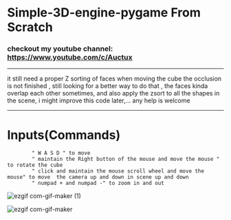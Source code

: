 # Simple-3D-engine-pygame From Scratch
 
### checkout my youtube channel: https://www.youtube.com/c/Auctux
---

it still need a proper Z sorting of faces when moving the cube the occlusion is not finished , still looking for a better way to do that , the faces kinda overlap each other sometimes,
and also apply the zsort to all the shapes in the scene, i might improve this code later,... any help is welcome

---
# Inputs(Commands)
            " W A S D " to move
            " maintain the Right button of the mouse and move the mouse " to rotate the cube
            " click and maintain the mouse scroll wheel and move the mouse" to move  the camera up and down in scene up and down
            " numpad + and numpad -" to zoom in and out 

![ezgif com-gif-maker (1)](https://user-images.githubusercontent.com/48150537/119762345-2139b280-becb-11eb-986b-4a8efca0b402.gif)

![ezgif com-gif-maker](https://user-images.githubusercontent.com/48150537/119512227-c00dc400-bd90-11eb-8643-0298be8bd933.gif)


